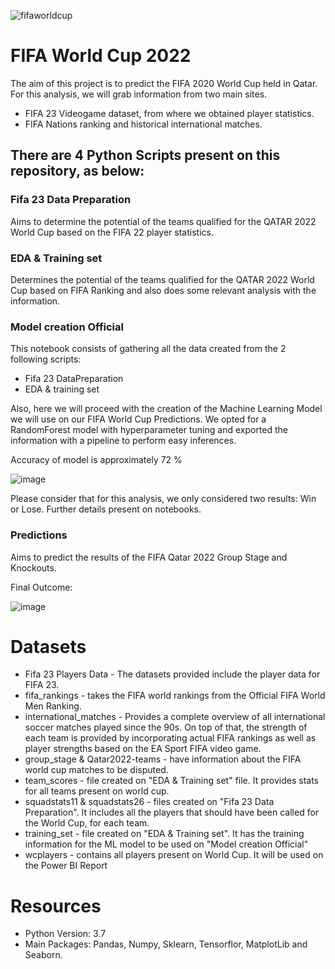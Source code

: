![fifaworldcup](https://user-images.githubusercontent.com/111923298/206928761-378f136c-d3a8-47d8-a093-c9d761fa65a7.jpeg)


# FIFA World Cup 2022

The aim of this project is to predict the FIFA 2020 World Cup held in Qatar. For this analysis, we will grab information from two main sites.
- FIFA 23 Videogame dataset, from where we obtained player statistics.
- FIFA Nations ranking and historical international matches.

## There are 4 Python Scripts present on this repository, as below:

### Fifa 23 Data Preparation

Aims to determine the potential of the teams qualified for the QATAR 2022 World Cup based on the FIFA 22 player statistics.

### EDA & Training set

Determines the potential of the teams qualified for the QATAR 2022 World Cup based on FIFA Ranking and also does some relevant analysis with the information.

### Model creation Official

This notebook consists of gathering all the data created from the 2 following scripts:

- Fifa 23 DataPreparation
- EDA & training set

Also, here we will proceed with the creation of the Machine Learning Model we will use on our FIFA World Cup Predictions. We opted for a RandomForest model with hyperparameter tuning and exported the information with a pipeline to perform easy inferences.

Accuracy of model is approximately 72 %

![image](https://user-images.githubusercontent.com/111923298/206928587-5338e762-e85b-4ff0-949d-2ea54367fc14.png)

Please consider that for this analysis, we only considered two results: Win or Lose. Further details present on notebooks.

### Predictions

Aims to predict the results of the FIFA Qatar 2022 Group Stage and Knockouts.

Final Outcome:

![image](https://user-images.githubusercontent.com/111923298/206928729-1bb72963-389c-4c67-8096-180d5b6d1558.png)


# Datasets

- Fifa 23 Players Data - The datasets provided include the player data for FIFA 23.
- fifa_rankings - takes the FIFA world rankings from the Official FIFA World Men Ranking. 
- international_matches - Provides a complete overview of all international soccer matches played since the 90s. On top of that, the strength of each team is provided by incorporating actual FIFA rankings as well as player strengths based on the EA Sport FIFA video game.
- group_stage & Qatar2022-teams - have information about the FIFA world cup matches to be disputed.
- team_scores - file created on "EDA & Training set" file. It provides stats for all teams present on world cup.
- squadstats11 & squadstats26 - files created on "Fifa 23 Data Preparation". It includes all the players that should have been called for the World Cup, for each team.
- training_set - file created on "EDA & Training set". It has the training information for the ML model to be used on "Model creation Official"
- wcplayers - contains all players present on World Cup. It will be used on the Power BI Report

# Resources

- Python Version: 3.7
- Main Packages: Pandas, Numpy, Sklearn, Tensorflor, MatplotLib and Seaborn.

